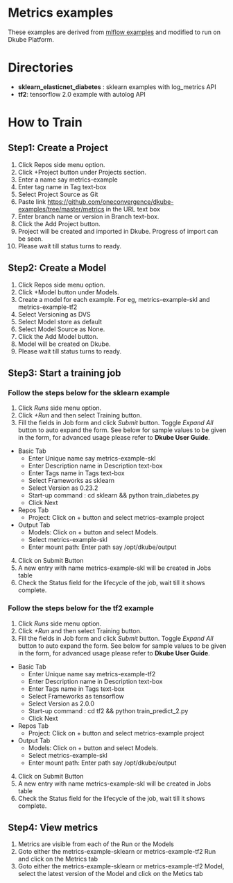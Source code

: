 # Metrics examples
These examples are derived from [mlflow examples](https://github.com/mlflow/mlflow/tree/master/examples) and modified to run on Dkube Platform.

# Directories

 - **sklearn_elasticnet_diabetes** : sklearn examples with log_metrics API
 - **tf2**: tensorflow 2.0 example with autolog API

# How to Train
## Step1: Create a Project

1. Click Repos side menu option.
2. Click +Project button under Projects section.
3. Enter a name say metrics-example
4. Enter tag name in Tag text-box
5. Select Project Source as Git
6. Paste link https://github.com/oneconvergence/dkube-examples/tree/master/metrics in the URL text box
7. Enter branch name or version in Branch text-box.
8. Click the Add Project button.
9. Project will be created and imported in Dkube. Progress of import can be seen.
10. Please wait till status turns to ready.

## Step2: Create a Model
1. Click Repos side menu option.
2. Click +Model button under Models.
3. Create a model for each example. For eg, metrics-example-skl and metrics-example-tf2
4. Select Versioning as DVS 
5. Select Model store as default
6. Select Model Source as None.
7. Click the Add Model button.
8. Model will be created on Dkube.
9. Please wait till status turns to ready.

## Step3: Start a training job
### Follow the steps below for the sklearn example
 1. Click *Runs* side menu option. 
 2. Click *+Run* and then select Training button.
 3. Fill the fields in Job form and click *Submit* button. Toggle *Expand All* button to auto expand the form. See below for sample values to be given in the form, for advanced usage please refer to **Dkube User Guide**.
- Basic Tab
  - Enter Unique name say metrics-example-skl
  - Enter Description name in Description text-box
  - Enter Tags name in Tags text-box
  - Select Frameworks as sklearn
  - Select Version as 0.23.2
  - Start-up command : cd sklearn && python train_diabetes.py
  - Click Next
- Repos Tab
  - Project: Click on + button and select metrics-example project
- Output Tab
  - Models: Click on + button and select Models.
  - Select metrics-example-skl
  - Enter mount path: Enter path say /opt/dkube/output
4. Click on Submit Button
5. A new entry with name metrics-example-skl will be created in Jobs table
6. Check the Status field for the lifecycle of the job, wait till it shows complete.

### Follow the steps below for the tf2 example
 1. Click *Runs* side menu option. 
 2. Click *+Run* and then select Training button.
 3. Fill the fields in Job form and click *Submit* button. Toggle *Expand All* button to auto expand the form. See below for sample values to be given in the form, for advanced usage please refer to **Dkube User Guide**.
- Basic Tab
  - Enter Unique name say metrics-example-tf2
  - Enter Description name in Description text-box
  - Enter Tags name in Tags text-box
  - Select Frameworks as tensorflow
  - Select Version as 2.0.0
  - Start-up command : cd tf2 && python train_predict_2.py
  - Click Next
- Repos Tab
  - Project: Click on + button and select metrics-example project
- Output Tab
  - Models: Click on + button and select Models.
  - Select metrics-example-skl
  - Enter mount path: Enter path say /opt/dkube/output
4. Click on Submit Button
5. A new entry with name metrics-example-skl will be created in Jobs table
6. Check the Status field for the lifecycle of the job, wait till it shows complete.

## Step4: View metrics 
 1. Metrics are visible from each of the Run or the Models
 2. Goto either the metrics-example-sklearn or metrics-example-tf2 Run and click on the Metrics tab
 3. Goto either the metrics-example-sklearn or metrics-example-tf2 Model, select the latest version of the Model and click on the Metics tab
